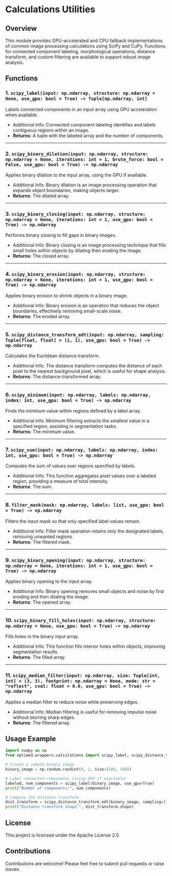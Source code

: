 # Calculations Utilities

## Overview
This module provides GPU-accelerated and CPU fallback implementations of common image processing calculations using SciPy and CuPy. Functions for connected component labeling, morphological operations, distance transform, and custom filtering are available to support robust image analysis.

## Functions

### 1. `scipy_label(input: np.ndarray, structure: np.ndarray = None, use_gpu: bool = True) -> Tuple[np.ndarray, int]`
Labels connected components in an input array using GPU acceleration when available.
- Additional Info: Connected component labeling identifies and labels contiguous regions within an image.
- **Returns**: A tuple with the labeled array and the number of components.

---

### 2. `scipy_binary_dilation(input: np.ndarray, structure: np.ndarray = None, iterations: int = 1, brute_force: bool = False, use_gpu: bool = True) -> np.ndarray`
Applies binary dilation to the input array, using the GPU if available.
- Additional Info: Binary dilation is an image processing operation that expands object boundaries, making objects larger.
- **Returns**: The dilated array.

---

### 3. `scipy_binary_closing(input: np.ndarray, structure: np.ndarray = None, iterations: int = 1, use_gpu: bool = True) -> np.ndarray`
Performs binary closing to fill gaps in binary images.
- Additional Info: Binary closing is an image processing technique that fills small holes within objects by dilating then eroding the image.
- **Returns**: The closed array.

---

### 4. `scipy_binary_erosion(input: np.ndarray, structure: np.ndarray = None, iterations: int = 1, use_gpu: bool = True) -> np.ndarray`
Applies binary erosion to shrink objects in a binary image.
- Additional Info: Binary erosion is an operation that reduces the object boundaries, effectively removing small-scale noise.
- **Returns**: The eroded array.

---

### 5. `scipy_distance_transform_edt(input: np.ndarray, sampling: Tuple[float, float] = (1, 1), use_gpu: bool = True) -> np.ndarray`
Calculates the Euclidean distance transform.
- Additional Info: The distance transform computes the distance of each pixel to the nearest background pixel, which is useful for shape analysis.
- **Returns**: The distance-transformed array.

---

### 6. `scipy_minimum(input: np.ndarray, labels: np.ndarray, index: int, use_gpu: bool = True) -> np.ndarray`
Finds the minimum value within regions defined by a label array.
- Additional Info: Minimum filtering extracts the smallest value in a specified region, assisting in segmentation tasks.
- **Returns**: The minimum value.

---

### 7. `scipy_sum(input: np.ndarray, labels: np.ndarray, index: int, use_gpu: bool = True) -> np.ndarray`
Computes the sum of values over regions specified by labels.
- Additional Info: This function aggregates pixel values over a labeled region, providing a measure of total intensity.
- **Returns**: The sum.

---

### 8. `filter_mask(mask: np.ndarray, labels: list, use_gpu: bool = True) -> np.ndarray`
Filters the input mask so that only specified label values remain.
- Additional Info: Filter mask operation retains only the designated labels, removing unwanted regions.
- **Returns**: The filtered mask.

---

### 9. `scipy_binary_opening(input: np.ndarray, structure: np.ndarray = None, iterations: int = 1, use_gpu: bool = True) -> np.ndarray`
Applies binary opening to the input array.
- Additional Info: Binary opening removes small objects and noise by first eroding and then dilating the image.
- **Returns**: The opened array.

---

### 10. `scipy_binary_fill_holes(input: np.ndarray, structure: np.ndarray = None, use_gpu: bool = True) -> np.ndarray`
Fills holes in the binary input array.
- Additional Info: This function fills interior holes within objects, improving segmentation results.
- **Returns**: The filled array.

---

### 11. `scipy_median_filter(input: np.ndarray, size: Tuple[int, int] = (3, 3), footprint: np.ndarray = None, mode: str = "reflect", cval: float = 0.0, use_gpu: bool = True) -> np.ndarray`
Applies a median filter to reduce noise while preserving edges.
- Additional Info: Median filtering is useful for removing impulse noise without blurring sharp edges.
- **Returns**: The filtered array.

## Usage Example

```python
import numpy as np
from optimed.wrappers.calculations import scipy_label, scipy_distance_transform_edt

# Create a sample binary image
binary_image = np.random.randint(0, 2, size=(100, 100))

# Label connected components (using GPU if available)
labeled, num_components = scipy_label(binary_image, use_gpu=True)
print("Number of components:", num_components)

# Compute the distance transform
dist_transform = scipy_distance_transform_edt(binary_image, sampling=(1, 1), use_gpu=True)
print("Distance transform shape:", dist_transform.shape)
```

## License
This project is licensed under the Apache License 2.0.

## Contributions
Contributions are welcome! Please feel free to submit pull requests or raise issues.
